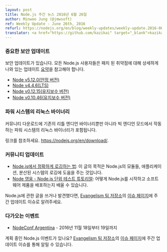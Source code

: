 ```yaml
---
layout: post
title: Node.js 주간 뉴스 2016년 6월 26일
author: Minwoo Jung (@jmwsoft)
ref: Weekly Update - June 26th, 2016
refurl: https://nodejs.org/en/blog/weekly-updates/weekly-update.2016-06-26/
translator: <a href="https://github.com/kazikai" target="_blank">kazikai</a>
---
```


<!--
### Important security releases

These are security releases. All Node.js users should consult the security release summary at https://nodejs.org/en/blog/vulnerability/june-2016-security-releases for details on patched vulnerabilities.

* [Node v5.12.0 (Stable)](https://nodejs.org/en/blog/release/v5.12.0/)
* [Node v4.4.6 (LTS)](https://nodejs.org/en/blog/release/v4.4.6/)
* [Node v0.12.15 (Maintenance)](https://nodejs.org/en/blog/release/v0.12.15/)
* [Node v0.10.46 (Maintenance)](https://nodejs.org/en/blog/release/v0.10.46/)
-->

### 중요한 보안 업데이트

보안 업데이트가 있습니다. 모든 Node.js 사용자들은 패치 된 취약점에 대해 상세하게 나와 있는 업데이트 [요약](http://nodejs.github.io/nodejs-ko/articles/2016/06/16/june-2016-security-release/)을 참고해야 합니다.

* [Node v5.12.0(안정 버전)](http://nodejs.github.io/nodejs-ko/articles/2016/06/23/release-v5.12.0/)
* [Node v4.4.6(LTS)](http://nodejs.github.io/nodejs-ko/articles/2016/06/23/release-v4.4.6/)
* [Node v0.12.15(유지보수 버전)](http://nodejs.github.io/nodejs-ko/articles/2016/06/23/release-v0.12.15/)
* [Node v0.10.46(유지보수 버전)](http://nodejs.github.io/nodejs-ko/articles/2016/06/23/release-v0.10.46/)

<!---
### Binaries for Linux on Power Systems

Community downloads now include binaries for Linux on Power Systems with big endian in addition to the existing little endian binaries.

See https://nodejs.org/en/download/.
-->

### 파워 시스템의 리눅스 바이너리

커뮤니티 다운로드에 기존의 리틀 엔디언 바이너리뿐만 아니라 빅 엔디언 모드에서 작동하는 파워 시스템의 리눅스 바이너리가 포함됩니다.

링크를 참조하세요. <https://nodejs.org/en/download/>.

<!--
### Community Updates

* [How to Get Node.js Logging Right](https://blog.risingstack.com/node-js-logging-tutorial/): The aim of this article is to provide help with logging in Node.js modules, applications and distributed systems
* [Node Hero - Node.js Unit Testing Tutorial](https://blog.risingstack.com/node-hero-node-js-unit-testing-tutorial/): you can learn how to get started with Node.js and deliver software products using it.
If you have spotted or written something about Node.js, do come over to our [Evangelism team repo](https://github.com/nodejs/evangelism) and suggest it on the [Issues page](https://github.com/nodejs/evangelism/issues), specifically the Weekly Updates issue.
-->

### 커뮤니티 업데이트

* [Node.js에서 정확하게 로깅하는 법](https://blog.risingstack.com/node-js-logging-tutorial/): 이 글의 목적은 Node.js의 모듈들, 애플리케이션, 분산된 시스템의 로깅에 도움을 주는 것입니다.
* [Node 영웅 - Node.js 단위 테스트 튜토리얼](https://blog.risingstack.com/node-hero-node-js-unit-testing-tutorial/): 어떻게 Node.js를 시작하고 소프트웨어 제품을 배포하는지 배울 수 있습니다.

Node.js에 관한 글을 쓰거나 발견했다면, [Evangelism 팀 저장소](https://github.com/nodejs/evangelism)의 [이슈 페이지](https://github.com/nodejs/evangelism/issues)에 주간 업데이트 이슈로 알려주세요.

<!--
### Upcoming Events

* [NodeConf Argentina](https://2016.nodeconf.com.ar): 18 - 19 November, 2016

Have an event about Node.js coming up? You can put your events here through the [Evangelism team repo](https://github.com/nodejs/evangelism) and announce it in the [Issues page](https://github.com/nodejs/evangelism/issues), specifically the Weekly Updates issue.
-->

### 다가오는 이벤트

* [NodeConf Argentina](https://2016.nodeconf.com.ar) - 2016년 11월 18일부터 19일까지

계획 중인 Node.js 이벤트가 있나요? [Evangelism 팀 저장소](https://github.com/nodejs/evangelism)의 [이슈 페이지](https://github.com/nodejs/evangelism/issues)에 주간 업데이트 이슈를 통해 알릴 수 있습니다.
